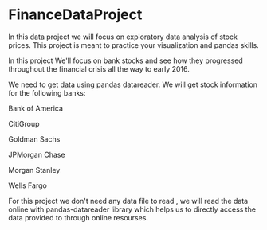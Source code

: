 # FinanceDataProject

In this data project we will focus on exploratory data analysis of stock prices. This project is meant to practice your visualization and pandas skills.

In this project We'll focus on bank stocks and see how they progressed throughout the financial crisis all the way to early 2016.

We need to get data using pandas datareader. We will get stock information for the following banks:

Bank of America

CitiGroup

Goldman Sachs

JPMorgan Chase

Morgan Stanley

Wells Fargo

For this project we don't need any data file to read , we will read the data online with pandas-datareader library which helps us to directly access the data provided to through online resourses.
